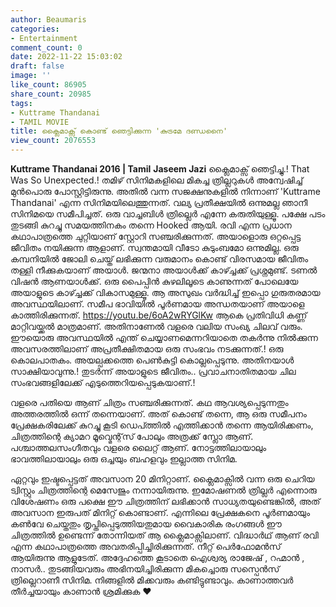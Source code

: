 ```yaml
---
author: Beaumaris
categories:
- Entertainment
comment_count: 0
date: 2022-11-22 15:03:02
draft: false
image: ''
like_count: 86905
share_count: 20985
tags:
- Kuttrame Thandanai
- TAMIL MOVIE
title: ക്ലൈമാക്സ്‌ കൊണ്ട് ഞെട്ടിക്കുന്ന 'കുട്രമേ ദണ്ഡനൈ'
view_count: 2076553
---
```


**Kuttrame Thandanai 2016 | Tamil** **Jaseem Jazi** ക്ലൈമാക്സ്‌ ഞെട്ടിച്ചു.! That Was So Unexpected.! തമിഴ് സിനിമകളിലെ മികച്ച ത്രില്ലറുകൾ അന്വേഷിച്ച് മുൻപൊരു പോസ്റ്റിട്ടിരുന്നു. അതിൽ വന്ന സജക്ഷനുകളിൽ നിന്നാണ് 'Kuttrame Thandanai' എന്ന സിനിമയിലെത്തുന്നത്. വല്യ പ്രതീക്ഷയിൽ ഒന്നുമല്ല ഞാനീ സിനിമയെ സമീപിച്ചത്. ഒരു വാച്ചബിൾ ത്രില്ലെർ എന്നേ കരുതിയുള്ളൂ. പക്ഷേ പടം തുടങ്ങി കുറച്ചു സമയത്തിനകം തന്നെ Hooked ആയി. രവി എന്ന പ്രധാന കഥാപാത്രത്തെ ചുറ്റിയാണ് സ്റ്റോറി സഞ്ചരിക്കുന്നത്. അയാളൊരു ഒറ്റപ്പെട്ട ജീവിതം നയിക്കുന്ന ആളാണ്. സ്വന്തമായി വീടോ കുടുംബമോ ഒന്നുമില്ല. ഒരു കമ്പനിയിൽ ജോലി ചെയ്ത് ലഭിക്കുന്ന വരുമാനം കൊണ്ട് വിരസമായ ജീവിതം തള്ളി നീക്കുകയാണ് അയാൾ. ജന്മനാ അയാൾക്ക് കാഴ്ച്ചക്ക് പ്രശ്നമുണ്ട്. ടണൽ വിഷൻ ആണയാൾക്ക്. ഒരു പൈപ്പിൻ കുഴലിലൂടെ കാണുന്നത് പോലെയേ അയാളുടെ കാഴ്ച്ചക്ക് വികാസമുള്ളൂ. ആ അസുഖം വർദ്ധിച്ച് ഇപ്പൊ ഗുരുതരമായ അവസ്ഥയിലാണ്. സമീപ ഭാവിയിൽ പൂർണമായ അന്ധതയാണ് അയാളെ കാത്തിരിക്കുന്നത്. https://youtu.be/6oA2wRYGlKw ആകെ പ്രതിവിധി കണ്ണ് മാറ്റിവയ്ക്കൽ മാത്രമാണ്. അതിനാണേൽ വളരെ വലിയ സംഖ്യ ചിലവ് വരും. ഈയൊരു അവസ്ഥയിൽ എന്ത് ചെയ്യാണമെന്നറിയാതെ തകർന്നു നിൽക്കുന്ന അവസരത്തിലാണ് അപ്രതീക്ഷിതമായ ഒരു സംഭവം നടക്കുന്നത്.! ഒരു കൊലപാതകം. അയല്പക്കത്തെ പെൺകുട്ടി കൊല്ലപ്പെടുന്നു. അതിനയാൾ സാക്ഷിയാവുന്നു.! തുടർന്ന് അയാളുടെ ജീവിതം.. പ്രവാചനാതിതമായ ചില സംഭവങ്ങളിലേക്ക് എടുത്തെറിയപ്പെടുകയാണ്.! 

വളരെ പതിയെ ആണ് ചിത്രം സഞ്ചരിക്കുന്നത്. കഥ ആവശ്യപ്പെടുന്നതും അത്തരത്തിൽ ഒന്ന് തന്നെയാണ്. അത് കൊണ്ട് തന്നെ, ആ ഒരു സമീപനം പ്രേക്ഷകരിലേക്ക് കുറച്ചു കൂടി ഡെപ്ത്തിൽ എത്തിക്കാൻ തന്നെ ആയിരിക്കണം, ചിത്രത്തിന്റെ ക്യാമറ മൂവ്മെന്റ്‌സ് പോലും അത്രക്ക് സ്ലോ ആണ്. പശ്ചാത്തലസംഗീതവും വളരെ ലൈറ്റ് ആണ്. നോട്ടത്തിലായാലും ഭാവത്തിലായാലും ഒരു ഒച്ചയും ബഹളവും ഇല്ലാത്ത സിനിമ.

ഏറ്റവും ഇഷ്ടപ്പെട്ടത് അവസാന 20 മിനിറ്റാണ്. ക്ലൈമാക്സിൽ വന്ന ഒരു ചെറിയ ട്വിസ്റ്റും ചിത്രത്തിന്റെ മെസേജും നന്നായിരുന്നു. ഇമോഷണൽ ത്രില്ലർ എന്നൊരു വിശേഷണം ഒരു പക്ഷെ ഈ ചിത്രത്തിന് ലഭിക്കാൻ സാധ്യതയുണ്ടെങ്കിൽ, അത് അവസാന ഇരുപത് മിനിറ്റ് കൊണ്ടാണ്. എന്നിലെ പ്രേക്ഷകനെ പൂർണമായും കൺവേ ചെയ്തതും തൃപ്തിപ്പെടുത്തിയതുമായ വൈകാരിക രംഗങ്ങൾ ഈ ചിത്രത്തിൽ ഉണ്ടെന്ന് തോന്നിയത് ആ ക്ലൈമാക്സിലാണ്. വിദ്ധാർഥ് ആണ് രവി എന്ന കഥാപാത്രത്തെ അവതരിപ്പിച്ചിരിക്കുന്നത്. നീറ്റ് പെർഫോമൻസ് ആയിരുന്നു ആളുടേത്. അദ്ദേഹത്തെ കൂടാതെ ഐശ്വര്യ രാജേഷ് , റഹ്മാൻ , നാസർ.. തുടങ്ങിയവരും അഭിനയിച്ചിരിക്കുന്ന മികച്ചൊരു സസ്പെൻസ് ത്രില്ലെറാണീ സിനിമ. നിങ്ങളിൽ മിക്കവരും കണ്ടിട്ടുണ്ടാവും. കാണാത്തവർ തീർച്ചയായും കാണാൻ ശ്രമിക്കുക ❤ &nbsp;